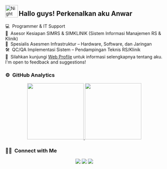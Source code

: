 <img alt="Night Coding" src="./assets/Hand%20Wave.gif" width='40' align="left"/><h2>Hallo guys! Perkenalkan aku Anwar</h2>

<!-- ## 👋 &nbsp;Hey there! I'm Aditya -->

💻 &nbsp;Programmer & IT Support\
🏥 &nbsp;Asesor Kesiapan SIMRS & SIMKLINIK (Sistem Informasi Manajemen RS & Klinik)\
🔧 &nbsp;Spesialis Asesmen Infrastruktur – Hardware, Software, dan Jaringan\
🛠️ &nbsp;QC/QA Implementasi Sistem – Pendampingan Teknis RS/Klinik\
📄 &nbsp;Silahkan kunjungi [Web Profile](http://haloizul.epizy.com/) untuk informasi selengkapnya tentang aku. I'm open to feedback and suggestions!

<!--<img alt="Night Coding" src="https://raw.githubusercontent.com/AVS1508/AVS1508/master/assets/Night-Coding.gif" align="right"/>-->

<!--### 🛠 &nbsp;Tech Stack

![JavaScript](https://img.shields.io/badge/-JavaScript-05122A?style=flat&logo=javascript)&nbsp;
![Java](https://img.shields.io/badge/-Java-05122A?style=flat&logo=Java&logoColor=FFA518)&nbsp;
![Python](https://img.shields.io/badge/-Python-05122A?style=flat&logo=python)&nbsp;
![C++](https://img.shields.io/badge/-C++-05122A?style=flat&logo=C%2B%2B&logoColor=00599C)\
![React](https://img.shields.io/badge/-React-05122A?style=flat&logo=react)&nbsp;
![Node.js](https://img.shields.io/badge/-Node.js-05122A?style=flat&logo=node.js)&nbsp;
![Bootstrap](https://img.shields.io/badge/-Bootstrap-05122A?style=flat&logo=bootstrap&logoColor=563D7C)\
![HTML](https://img.shields.io/badge/-HTML-05122A?style=flat&logo=HTML5)&nbsp;
![CSS](https://img.shields.io/badge/-CSS-05122A?style=flat&logo=CSS3&logoColor=1572B6)&nbsp;
![Git](https://img.shields.io/badge/-Git-05122A?style=flat&logo=git)&nbsp;
![GitHub](https://img.shields.io/badge/-GitHub-05122A?style=flat&logo=github)\
![Visual Studio Code](https://img.shields.io/badge/-Visual%20Studio%20Code-05122A?style=flat&logo=visual-studio-code&logoColor=007ACC)&nbsp;
![Illustrator](https://img.shields.io/badge/-Illustrator-05122A?style=flat&logo=adobe-illustrator)&nbsp;
![Photoshop](https://img.shields.io/badge/-Photoshop-05122A?style=flat&logo=adobe-photoshop)\
![InDesign](https://img.shields.io/badge/-InDesign-05122A?style=flat&logo=adobe-indesign)-->

### ⚙️ &nbsp;GitHub Analytics

<p align="center">
<a href="https://github.com/baharudin-a">
  <img height="180em" src="https://github-readme-stats-eight-theta.vercel.app/api?username=izulramadhan&show_icons=true&theme=algolia&include_all_commits=true&count_private=true"/>
  <img height="180em" src="https://github-readme-stats-eight-theta.vercel.app/api/top-langs/?username=izulramadhan&layout=compact&langs_count=8&theme=algolia"/>
</a>
</p>

### 🤝🏻 &nbsp;Connect with Me

<p align="center">
<a href="https://www.linkedin.com/in/baharudin-anwar/"><img src="https://img.shields.io/badge/-Baharudin%20Anwar-0077B5?style=flat&logo=Linkedin&logoColor=white"/></a>
<a href="mailto:muh.baharudinanwar@gmail.com"><img src="https://img.shields.io/badge/-muh.baharudinanwar@gmail.com-D14836?style=flat&logo=Gmail&logoColor=white"/></a>
<a href="https://instagram.com/baharudin_anwar?igshid=OGQ5ZDc2ODk2ZA%3D%3D&utm_source=qr"><img src="https://img.shields.io/badge/-@baharudin__anwar-E4405F?style=flat&logo=Instagram&logoColor=white"/></a>
<!-- <a href="https://www.pinterest.ca/AVS1508"><img src="https://img.shields.io/badge/-@AVS1508-BD081C?style=flat&logo=Pinterest&logoColor=white"/></a>
<a href="https://www.behance.net/AVS1508"><img src="https://img.shields.io/badge/-@AVS1508-1769FF?style=flat&logo=Behance&logoColor=white"/></a> -->
</p>
